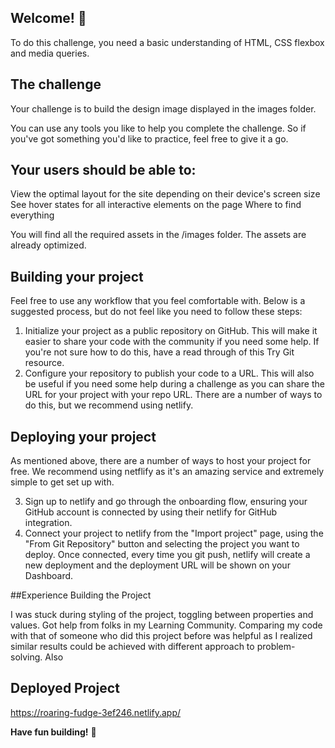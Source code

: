 ## Welcome! 👋

To do this challenge, you need a basic understanding of HTML, CSS flexbox and media queries.

## The challenge

Your challenge is to build the design image displayed in the images folder.

You can use any tools you like to help you complete the challenge. So if you've got something you'd like to practice, feel free to give it a go.

## Your users should be able to:

View the optimal layout for the site depending on their device's screen size
See hover states for all interactive elements on the page
Where to find everything

You will find all the required assets in the /images folder. The assets are already optimized.

## Building your project

Feel free to use any workflow that you feel comfortable with. Below is a suggested process, but do not feel like you need to follow these steps:

1. Initialize your project as a public repository on GitHub. This will make it easier to share your code with the community if you need some help. If you're not sure how to do this, have a read through of this Try Git resource.
2. Configure your repository to publish your code to a URL. This will also be useful if you need some help during a challenge as you can share the URL for your project with your repo URL. There are a number of ways to do this, but we recommend using netlify.

## Deploying your project

As mentioned above, there are a number of ways to host your project for free. We recommend using netflify as it's an amazing service and extremely simple to get set up with.

3. Sign up to netlify and go through the onboarding flow, ensuring your GitHub account is connected by using their netlify for GitHub integration.
4. Connect your project to netlify from the "Import project" page, using the "From Git Repository" button and selecting the project you want to deploy.
   Once connected, every time you git push, netlify will create a new deployment and the deployment URL will be shown on your Dashboard.

##Experience Building the Project

I was stuck during styling of the project, toggling between properties and values. Got help from folks in my Learning Community. Comparing my code with that of someone who did this project before was helpful as I realized similar results could be achieved with different approach to problem-solving. Also

## Deployed Project
https://roaring-fudge-3ef246.netlify.app/

**Have fun building!** 🚀
